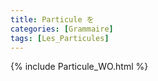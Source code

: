 ```yaml
---
title: Particule を
categories: [Grammaire]
tags: [Les_Particules]
---
```

{% include Particule_WO.html %}